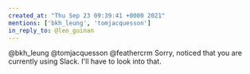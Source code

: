 ```yaml
---
created_at: "Thu Sep 23 09:39:41 +0000 2021"
mentions: ['bkh_leung', 'tomjacquesson']
in_reply_to: @leo_guinan
---
```


@bkh_leung @tomjacquesson @feathercrm Sorry, noticed that you are currently using Slack. I'll have to look into that.